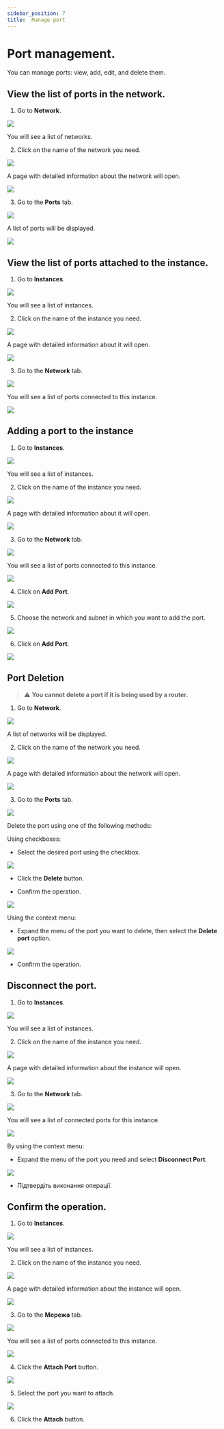```yaml
---
sidebar_position: 7
title:  Manage port
---
```


# Port management.

You can manage ports: view, add, edit, and delete them.

## View the list of ports in the network.

1. Go to **Network**.

![](../img/i-net1.png)

You will see a list of networks.

2. Click on the name of the network you need.

![](../img/i-net12.png)

A page with detailed information about the network will open.

![](../img/i-net3.png)

3. Go to the **Ports** tab.

![](../img/i-port1.png)

A list of ports will be displayed.

![](../img/i-port2.png)


## View the list of ports attached to the instance.

1. Go to **Instances**.

![](../img/ic-instance-1.svg)

You will see a list of instances.

2. Click on the name of the instance you need.

![](../img/i-inst-1.png)

A page with detailed information about it will open.

![](../img/i-inst-2.png)

3. Go to the **Network** tab.

![](../img/i-inst-3.png)

You will see a list of ports connected to this instance.

![](../img/i-inst-4.png)

## Adding a port to the instance

1. Go to **Instances**.

![](../img/ic-instance-1.svg)

You will see a list of instances.

2. Click on the name of the instance you need.

![](../img/i-inst-1.png)

A page with detailed information about it will open.

![](../img/i-inst-2.png)

3. Go to the **Network** tab.

![](../img/i-inst-3.png)

You will see a list of ports connected to this instance.

![](../img/i-inst-4.png)

4. Click on **Add Port**.

![](../img/i-inst-5.png)

5. Choose the network and subnet in which you want to add the port.

![](../img/i-inst-6.png)

6. Click on **Add Port**.

![](../img/i-inst-7.png)

## Port Deletion

> :warning: **You cannot delete a port if it is being used by a router.**

1. Go to **Network**.

![](../img/i-net1.png)

A list of networks will be displayed.

2. Click on the name of the network you need.

![](../img/i-net2.png)

A page with detailed information about the network will open.

![](../img/i-net3.png)

3. Go to the **Ports** tab.

![](../img/i-port1.png)

Delete the port using one of the following methods:

Using checkboxes:

- Select the desired port using the checkbox.

![](../img/i-port3.png)

- Click the **Delete** button.

- Confirm the operation.

![](../img/i-port4.png)

Using the context menu:

- Expand the menu of the port you want to delete, then select the **Delete port** option.

![](../img/i-port5.png)

- Confirm the operation.

## Disconnect the port.

1. Go to **Instances**.

![](../img/ic-instance-1.svg)

You will see a list of instances.

2. Click on the name of the instance you need.

![](../img/i-inst-1.png)

A page with detailed information about the instance will open.

![](../img/i-inst-2.png)

3. Go to the **Network** tab.

![](../img/i-inst-3.png)

You will see a list of connected ports for this instance.

![](../img/i-inst-4.png)

By using the context menu:

- Expand the menu of the port you need and select **Disconnect Port**.

![](../img/i-inst-8.png)

- Підтвердіть виконання операції.

## Confirm the operation.

1. Go to **Instances**.

![](../img/ic-instance-1.svg)

You will see a list of instances.

2. Click on the name of the instance you need.

![](../img/i-inst-1.png)

A page with detailed information about the instance will open.

![](../img/i-inst-2.png)

3. Go to the **Мережа** tab.

![](../img/i-inst-3.png)

You will see a list of ports connected to this instance.

![](../img/i-inst-4.png)

4. Click the **Attach Port** button.

![](../img/i-inst-9.png)

5. Select the port you want to attach.

![](../img/i-inst-10.png)

6. Click the **Attach** button.
